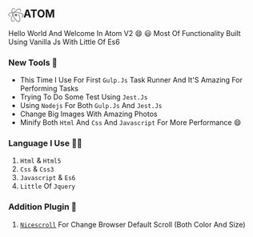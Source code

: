 ## <img Src='images/logo.png' Align='Left' Width='30px'> ATOM

Hello World And Welcome In Atom V2 😄 😃
Most Of Functionality Built Using Vanilla Js With Little Of Es6

### New Tools 🧰
- This Time I Use For First `Gulp.Js` Task Runner And It'S Amazing For Performing Tasks
- Trying To Do Some Test Using `Jest.Js` 
- Using `Nodejs` For Both `Gulp.Js` And `Jest.Js` 
- Change Big Images With Amazing Photos
- Minify Both `Html` And `Css` And `Javascript` For More Performance 😄

### Language I Use 🏋️‍♂️

1. `Html` & `Html5`
2. `Css` & `Css3`
3. `Javascript` & `Es6`
4. `Little` Of `Jquery`

### Addition Plugin 🚦

1. [`Nicescroll`](Https://Nicescroll.Areaaperta.Com/) For Change Browser Default Scroll (Both Color And Size)
